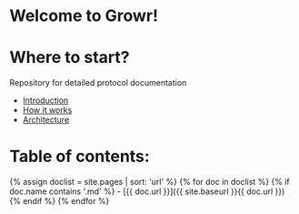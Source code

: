 # Welcome to Growr!

# Where to start?
Repository for detailed protocol documentation
- [Introduction](/introduction/)
- [How it works](/flows/)
- [Architecture](/architecture/)

# Table of contents:
{% assign doclist = site.pages | sort: 'url'  %}
       {% for doc in doclist %}
            {% if doc.name contains '.md' %}
                - [{{ doc.url }}]({{ site.baseurl }}{{ doc.url }})
            {% endif %}
        {% endfor %}
